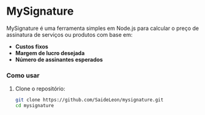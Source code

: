 # MySignature

MySignature é uma ferramenta simples em Node.js para calcular o preço de assinatura de serviços ou produtos com base em:
- **Custos fixos**
- **Margem de lucro desejada**
- **Número de assinantes esperados**

### Como usar

1. Clone o repositório:
   ```bash
   git clone https://github.com/SaideLeon/mysignature.git
   cd mysignature

